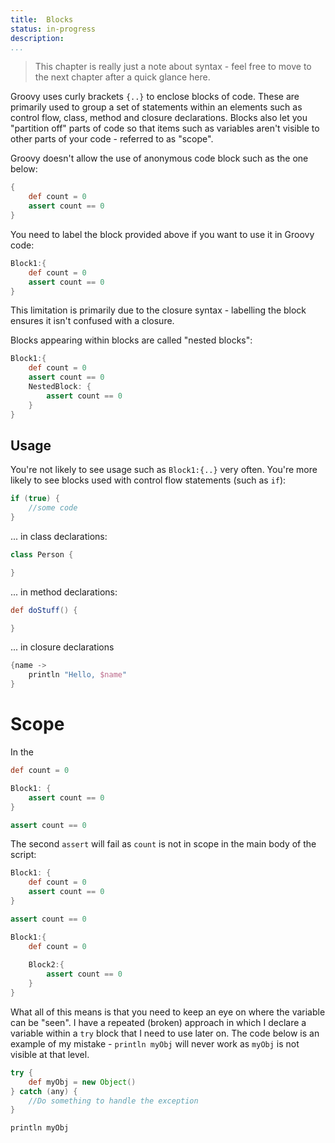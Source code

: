 ```yaml
---
title:	Blocks
status:	in-progress
description:	
...
```


>This chapter is really just a note about syntax - feel free to move to the next chapter after a quick glance here.

Groovy uses curly brackets `{..}` to enclose blocks of code. These are primarily used to group a set of statements within an elements such as control flow, class, method and closure declarations. Blocks also let you "partition off" parts of code so that items such as variables aren't visible to other parts of your code - referred to as "scope".

Groovy doesn't allow the use of anonymous code block such as the one below:

```groovy
{
    def count = 0
    assert count == 0
}
```

You need to label the block provided above if you want to use it in Groovy code:

```groovy
Block1:{
    def count = 0
    assert count == 0
}
```

This limitation is primarily due to the closure syntax - labelling the block ensures it isn't confused with a closure.

Blocks appearing within blocks are called "nested blocks":

```groovy
Block1:{
    def count = 0
    assert count == 0
    NestedBlock: {
        assert count == 0
    }
}
```

## Usage
You're not likely to see usage such as `Block1:{..}` very often. You're more likely to see blocks used with control flow statements (such as `if`):

```groovy
if (true) {
    //some code
}
```

... in class declarations:

```groovy
class Person {

}
```

... in method declarations:

```groovy
def doStuff() {

}
```

... in closure declarations

```groovy
{name -> 
    println "Hello, $name"
}
```

# Scope 

In the 

```groovy
def count = 0

Block1: {
    assert count == 0
}

assert count == 0
```

The second `assert` will fail as `count` is not in scope in the main body of the script:

```groovy
Block1: {
    def count = 0
    assert count == 0
}

assert count == 0
```

```groovy
Block1:{
    def count = 0
    
    Block2:{
        assert count == 0
    }
}
```

What all of this means is that you need to keep an eye on where the variable can be "seen". I have a repeated (broken) approach in which I declare a variable within a `try` block that I need to use later on. The code below is an example of my mistake - `println myObj` will never work as `myObj` is not visible at that level.

```groovy
try {
    def myObj = new Object()
} catch (any) {
    //Do something to handle the exception
}

println myObj
```
